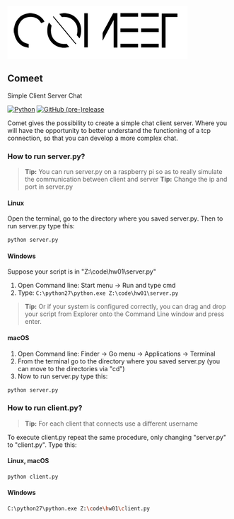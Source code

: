 ![Comeet](./docs/comeet_logo.png)

## Comeet
Simple Client Server Chat

[![Python](https://img.shields.io/badge/Python-2.7-000.svg?style=flat-square)](https://www.python.org)
[![GitHub (pre-)release](https://img.shields.io/github/v/release/fctaddia/comeet.svg?color=000&include_prereleases&label=Release&style=flat-square)](./../../releases)

Comet gives the possibility to create a simple chat client server. Where you will have the opportunity to better understand the functioning of a tcp connection, so that you can develop a more complex chat.

### How to run server.py?

> **Tip:** You can run server.py on a raspberry pi so as to really simulate the communication between client and server
> **Tip:** Change the ip and port in server.py
#### Linux
Open the terminal, go to the directory where you saved server.py. Then to run server.py type this:

```Bash
python server.py
```
#### Windows
Suppose your script is in "Z:\code\hw01\server.py"

1) Open Command line:  Start menu -> Run  and type cmd
2) Type:  ```C:\python27\python.exe Z:\code\hw01\server.py```
> **Tip:** Or if your system is configured correctly, you can drag and drop your script from Explorer onto the Command Line window and press enter.
#### macOS

1) Open Command line:   Finder -> Go menu -> Applications -> Terminal
2) From the terminal go to the directory where you saved server.py (you can move to the directories via "cd")
3) Now to run server.py type this:
```Bash
python server.py
```

### How to run client.py?

> **Tip:** For each client that connects use a different username

To execute client.py repeat the same procedure, only changing "server.py" to "client.py".
Type this:
#### Linux, macOS
```Bash
python client.py
```
#### Windows
```Bash
C:\python27\python.exe Z:\code\hw01\client.py
```






